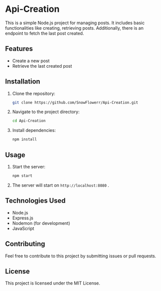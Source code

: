 # Api-Creation

This is a simple Node.js project for managing posts. It includes basic functionalities like creating, retrieving posts. Additionally, there is an endpoint to fetch the last post created.

## Features

- Create a new post
- Retrieve the last created post

## Installation

1. Clone the repository:

   ```bash
   git clone https://github.com/SnowFlowerr/Api-Creation.git
   ```

2. Navigate to the project directory:

   ```bash
   cd Api-Creation
   ```

3. Install dependencies:

   ```bash
   npm install
   ```

## Usage

1. Start the server:

   ```bash
   npm start
   ```


2. The server will start on `http://localhost:8080` .

## Technologies Used

- Node.js
- Express.js
- Nodemon (for development)
- JavaScript

## Contributing

Feel free to contribute to this project by submitting issues or pull requests.

## License

This project is licensed under the MIT License.

